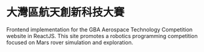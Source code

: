# 大灣區航天創新科技大賽
Frontend implementation for the GBA Aerospace Technology Competition website in ReactJS. This site promotes a robotics programming competition focused on Mars rover simulation and exploration.
